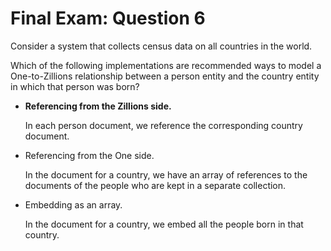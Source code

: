 # Final Exam: Question 6

Consider a system that collects census data on all countries in the world.

Which of the following implementations are recommended ways to model a One-to-Zillions relationship between a person entity and the country entity in which that person was born?



- **Referencing from the Zillions side.**

    In each person document, we reference the corresponding country document.

- Referencing from the One side.

    In the document for a country, we have an array of references to the documents of the people who are kept in a separate collection.

- Embedding as an array.

    In the document for a country, we embed all the people born in that country.
